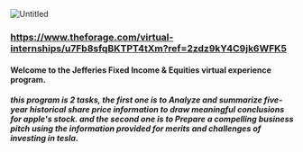 ![Untitled](https://user-images.githubusercontent.com/74540804/192096072-fe1aca46-5086-4b7c-8148-beef57412a8f.png)

### https://www.theforage.com/virtual-internships/u7Fb8sfqBKTPT4tXm?ref=2zdz9kY4C9jk6WFK5

#### Welcome to the Jefferies Fixed Income & Equities virtual experience program.
##### this program is 2 tasks, the first one is to Analyze and summarize five-year historical share price information to draw meaningful conclusions for apple's stock. and the second one is to Prepare a compelling business pitch using the information provided for merits and challenges of investing in tesla.
